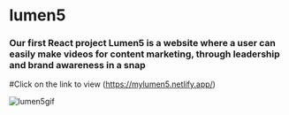# lumen5

### Our first React project Lumen5 is a website where a user can easily make videos for content marketing, through leadership and brand awareness in a snap

#Click on the link to view (https://mylumen5.netlify.app/)

![lumen5gif](https://user-images.githubusercontent.com/97456472/181441279-1987dbbe-c6ae-43e3-8dd0-e273119e5fae.gif)
